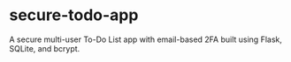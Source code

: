 # secure-todo-app
A secure multi-user To-Do List app with email-based 2FA built using Flask, SQLite, and bcrypt.
